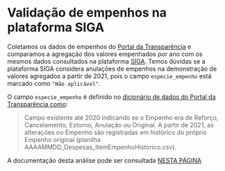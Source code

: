 # Validação de empenhos na plataforma SIGA

Coletamos os dados de empenhos do [Portal da Transparência](https://portaldatransparencia.gov.br/download-de-dados/despesas) e comparamos a agregação dos valores empenhados por ano com os mesmos dados consultados na plataforma [SIGA](https://www12.senado.leg.br/orcamento/sigabrasil). Temos dúvidas se a plataforma SIGA considera anulações de empenhos na demonstração de valores agregados a partir de 2021, pois o campo `especie_empenho` está marcado como `"Não aplicável"`.

O campo `especie_empenho` é definido no [dicionário de dados do Portal da Transparência como](https://portaldatransparencia.gov.br/pagina-interna/605513-dicionario-de-dados-empenho):

> Campo existente até 2020 indicando se o Empenho era de Reforço, Cancelamento, Estorno, Anulação ou Original. A partir de 2021, as alterações no Empenho são registradas em histórico do próprio Empenho original (planilha AAAAMMDD_Despesas_ItemEmpenhoHistorico.csv).

A documentação desta análise pode ser consultada [NESTA PÁGINA](https://transparencia-brasil.github.io/validacao-de-empenhos-siga/Index.html)
